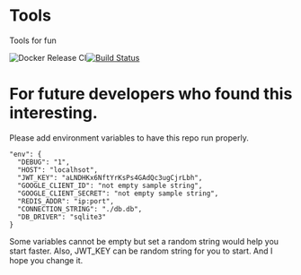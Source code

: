 # Tools
Tools for fun

![Docker Release CI](https://github.com/Z-M-Huang/Tools/workflows/Docker%20Release%20CI/badge.svg)[![Build Status](https://travis-ci.org/Z-M-Huang/Tools.svg?branch=master)](https://travis-ci.org/Z-M-Huang/Tools)

# For future developers who found this interesting.
Please add environment variables to have this repo run properly.
```
"env": {
  "DEBUG": "1",
  "HOST": "localhsot",
  "JWT_KEY": "aLNDHKx6NftYrKsPs4GAdQc3ugCjrLbh",
  "GOOGLE_CLIENT_ID": "not empty sample string",
  "GOOGLE_CLIENT_SECRET": "not empty sample string",
  "REDIS_ADDR": "ip:port",
  "CONNECTION_STRING": "./db.db",
  "DB_DRIVER": "sqlite3"
}
```
Some variables cannot be empty but set a random string would help you start faster. Also, JWT_KEY can be random string for you to start. And I hope you change it.